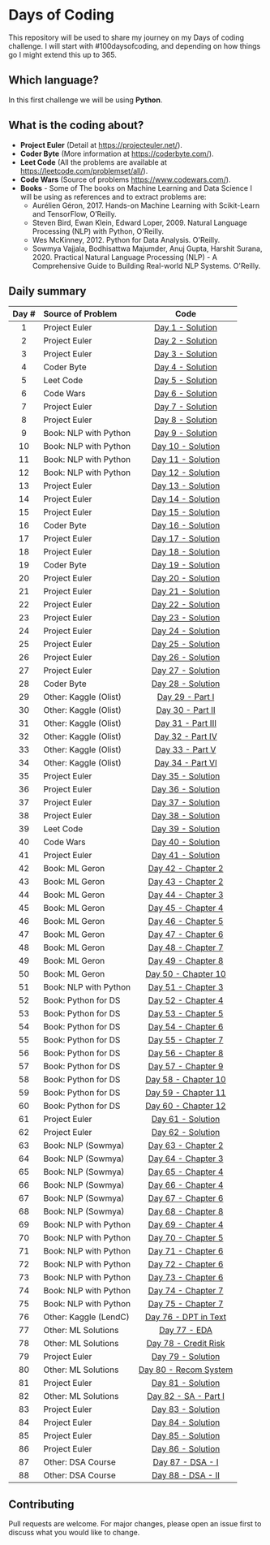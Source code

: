 # Days of Coding

This repository will be used to share my journey on my Days of coding challenge. I will start with #100daysofcoding, and depending on how things go I might extend this up to 365.

## Which language?
In this first challenge we will be using **Python**.


## What is the coding about?

* **Project Euler** (Detail at https://projecteuler.net/).
* **Coder Byte** (More information at https://coderbyte.com/).
* **Leet Code** (All the problems are available at https://leetcode.com/problemset/all/).
* **Code Wars** (Source of problems https://www.codewars.com/).
* **Books** - Some of The books on Machine Learning and Data Science I will be using as references and to extract problems are:
    * Aurélien Géron, 2017. Hands-on Machine Learning with Scikit-Learn and TensorFlow, O’Reilly.
    * Steven Bird, Ewan Klein, Edward Loper, 2009. Natural Language Processing (NLP) with Python, O'Reilly.
    * Wes McKinney, 2012. Python for Data Analysis. O'Reilly.
    * Sowmya Vajjala, Bodhisattwa Majumder, Anuj Gupta, Harshit Surana, 2020. Practical Natural Language Processing (NLP) - A Comprehensive Guide to Building Real-world NLP Systems. O'Reilly.


## Daily summary

Day # | Source of Problem | Code
:----:|:-----|:-------:
1   | Project Euler         | [Day 1 - Solution](https://github.com/machadomr/DaysOfCode/blob/main/01_ProjectEuler/Day_01.ipynb)
2   | Project Euler         | [Day 2 - Solution](https://github.com/machadomr/DaysOfCode/blob/main/01_ProjectEuler/Day_02.ipynb)
3   | Project Euler         | [Day 3 - Solution](https://github.com/machadomr/DaysOfCode/blob/main/01_ProjectEuler/Day_03.ipynb)
4   | Coder Byte            | [Day 4 - Solution](https://github.com/machadomr/DaysOfCode/blob/main/02_CoderByte/Day_04.ipynb)
5   | Leet Code             | [Day 5 - Solution](https://github.com/machadomr/DaysOfCode/blob/main/03_LeetCode/Day_05.ipynb)
6   | Code Wars             | [Day 6 - Solution](https://github.com/machadomr/DaysOfCode/blob/main/04_CodeWars/Day_06.ipynb)
7   | Project Euler         | [Day 7 - Solution](https://github.com/machadomr/DaysOfCode/blob/main/01_ProjectEuler/Day_07.ipynb)
8   | Project Euler         | [Day 8 - Solution](https://github.com/machadomr/DaysOfCode/blob/main/01_ProjectEuler/Day_08.ipynb)
9   | Book: NLP with Python | [Day 9 - Solution](https://github.com/machadomr/DaysOfCode/blob/main/05_Books/Bird_NLP/Day_09.ipynb)
10  | Book: NLP with Python | [Day 10 - Solution](https://github.com/machadomr/DaysOfCode/blob/main/05_Books/Bird_NLP/Day_10.ipynb)
11  | Book: NLP with Python | [Day 11 - Solution](https://github.com/machadomr/DaysOfCode/blob/main/05_Books/Bird_NLP/Day_11.ipynb)
12  | Book: NLP with Python | [Day 12 - Solution](https://github.com/machadomr/DaysOfCode/blob/main/05_Books/Bird_NLP/Day_12.ipynb)
13  | Project Euler         | [Day 13 - Solution](https://github.com/machadomr/DaysOfCode/blob/main/01_ProjectEuler/Day_13.ipynb)
14  | Project Euler         | [Day 14 - Solution](https://github.com/machadomr/DaysOfCode/blob/main/01_ProjectEuler/Day_14.ipynb)
15  | Project Euler         | [Day 15 - Solution](https://github.com/machadomr/DaysOfCode/blob/main/01_ProjectEuler/Day_15.ipynb)
16  | Coder Byte            | [Day 16 - Solution](https://github.com/machadomr/DaysOfCode/blob/main/02_CoderByte/Day_16.ipynb)
17  | Project Euler         | [Day 17 - Solution](https://github.com/machadomr/DaysOfCode/blob/main/01_ProjectEuler/Day_17.ipynb)
18  | Project Euler         | [Day 18 - Solution](https://github.com/machadomr/DaysOfCode/blob/main/01_ProjectEuler/Day_18.ipynb)
19  | Coder Byte            | [Day 19 - Solution](https://github.com/machadomr/DaysOfCode/blob/main/02_CoderByte/Day_19.ipynb)
20  | Project Euler         | [Day 20 - Solution](https://github.com/machadomr/DaysOfCode/blob/main/01_ProjectEuler/Day_20.ipynb)
21  | Project Euler         | [Day 21 - Solution](https://github.com/machadomr/DaysOfCode/blob/main/01_ProjectEuler/Day_21.ipynb)
22  | Project Euler         | [Day 22 - Solution](https://github.com/machadomr/DaysOfCode/blob/main/01_ProjectEuler/Day_22.ipynb)
23  | Project Euler         | [Day 23 - Solution](https://github.com/machadomr/DaysOfCode/blob/main/01_ProjectEuler/Day_23.ipynb)
24  | Project Euler         | [Day 24 - Solution](https://github.com/machadomr/DaysOfCode/blob/main/01_ProjectEuler/Day_24.ipynb)
25  | Project Euler         | [Day 25 - Solution](https://github.com/machadomr/DaysOfCode/blob/main/01_ProjectEuler/Day_25.ipynb)
26  | Project Euler         | [Day 26 - Solution](https://github.com/machadomr/DaysOfCode/blob/main/01_ProjectEuler/Day_26.ipynb)
27  | Project Euler         | [Day 27 - Solution](https://github.com/machadomr/DaysOfCode/blob/main/01_ProjectEuler/Day_27.ipynb)
28  | Coder Byte            | [Day 28 - Solution](https://github.com/machadomr/DaysOfCode/blob/main/02_CoderByte/Day_28.ipynb)
29  | Other: Kaggle (Olist) | [Day 29 - Part I](https://github.com/machadomr/DaysOfCode/blob/main/06_Other/01_Kaggle_Olist.ipynb)
30  | Other: Kaggle (Olist) | [Day 30 - Part II](https://github.com/machadomr/DaysOfCode/blob/main/06_Other/01_Kaggle_Olist.ipynb)
31  | Other: Kaggle (Olist) | [Day 31 - Part III](https://github.com/machadomr/DaysOfCode/blob/main/06_Other/01_Kaggle_Olist.ipynb)
32  | Other: Kaggle (Olist) | [Day 32 - Part IV](https://github.com/machadomr/DaysOfCode/blob/main/06_Other/01_Kaggle_Olist.ipynb)
33  | Other: Kaggle (Olist) | [Day 33 - Part V](https://github.com/machadomr/DaysOfCode/blob/main/06_Other/01_Kaggle_Olist.ipynb)
34  | Other: Kaggle (Olist) | [Day 34 - Part VI](https://github.com/machadomr/DaysOfCode/blob/main/06_Other/01_Kaggle_Olist.ipynb)
35  | Project Euler         | [Day 35 - Solution](https://github.com/machadomr/DaysOfCode/blob/main/01_ProjectEuler/Day_35.ipynb)
36  | Project Euler         | [Day 36 - Solution](https://github.com/machadomr/DaysOfCode/blob/main/01_ProjectEuler/Day_36.ipynb)
37  | Project Euler         | [Day 37 - Solution](https://github.com/machadomr/DaysOfCode/blob/main/01_ProjectEuler/Day_37.ipynb)
38  | Project Euler         | [Day 38 - Solution](https://github.com/machadomr/DaysOfCode/blob/main/01_ProjectEuler/Day_38.ipynb)
39  | Leet Code             | [Day 39 - Solution](https://github.com/machadomr/DaysOfCode/blob/main/03_LeetCode/Day_39.ipynb)
40  | Code Wars             | [Day 40 - Solution](https://github.com/machadomr/DaysOfCode/blob/main/04_CodeWars/Day_40.ipynb)
41  | Project Euler         | [Day 41 - Solution](https://github.com/machadomr/DaysOfCode/blob/main/01_ProjectEuler/Day_41.ipynb)
42  | Book: ML Geron        | [Day 42 - Chapter 2](https://github.com/machadomr/DaysOfCode/blob/main/05_Books/Geron_ML/Chapter2_End_To_End_Project.ipynb)
43  | Book: ML Geron        | [Day 43 - Chapter 2](https://github.com/machadomr/DaysOfCode/blob/main/05_Books/Geron_ML/Chapter2_End_To_End_Project.ipynb)
44  | Book: ML Geron        | [Day 44 - Chapter 3](https://github.com/machadomr/DaysOfCode/blob/main/05_Books/Geron_ML/Chapter3_Classification.ipynb)
45  | Book: ML Geron        | [Day 45 - Chapter 4](https://github.com/machadomr/DaysOfCode/blob/main/05_Books/Geron_ML/Chapter4_LinearModels.ipynb)
46  | Book: ML Geron        | [Day 46 - Chapter 5](https://github.com/machadomr/DaysOfCode/blob/main/05_Books/Geron_ML/Chapter5_SVMs.ipynb)
47  | Book: ML Geron        | [Day 47 - Chapter 6](https://github.com/machadomr/DaysOfCode/blob/main/05_Books/Geron_ML/Chapter6_DT.ipynb)
48  | Book: ML Geron        | [Day 48 - Chapter 7](https://github.com/machadomr/DaysOfCode/blob/main/05_Books/Geron_ML/Chapter7_Ensemble_and_RF.ipynb)
49  | Book: ML Geron        | [Day 49 - Chapter 8](https://github.com/machadomr/DaysOfCode/blob/main/05_Books/Geron_ML/Chapter8_DimensionalityReduction_and_Clustering.ipynb)
50  | Book: ML Geron        | [Day 50 - Chapter 10](https://github.com/machadomr/DaysOfCode/blob/main/05_Books/Geron_ML/Chapter10_Intro_to_ANN.ipynb)
51  | Book: NLP with Python | [Day 51 - Chapter 3](https://github.com/machadomr/DaysOfCode/blob/main/05_Books/Bird_NLP/Chapter3_ProcessingRawText.ipynb)
52  | Book: Python for DS   | [Day 52 - Chapter 4](https://github.com/machadomr/DaysOfCode/blob/main/05_Books/Wes_PythonDS/Chapter4_Numpy.ipynb)
53  | Book: Python for DS   | [Day 53 - Chapter 5](https://github.com/machadomr/DaysOfCode/blob/main/05_Books/Wes_PythonDS/Chapter5_Pandas.ipynb)
54  | Book: Python for DS   | [Day 54 - Chapter 6](https://github.com/machadomr/DaysOfCode/blob/main/05_Books/Wes_PythonDS/Chapter6_DataLoadingStorage.ipynb)
55  | Book: Python for DS   | [Day 55 - Chapter 7](https://github.com/machadomr/DaysOfCode/blob/main/05_Books/Wes_PythonDS/Chapter7_DataWrangling.ipynb)
56  | Book: Python for DS   | [Day 56 - Chapter 8](https://github.com/machadomr/DaysOfCode/blob/main/05_Books/Wes_PythonDS/Chapter8_DataWranglingII.ipynb)
57  | Book: Python for DS   | [Day 57 - Chapter 9](https://github.com/machadomr/DaysOfCode/blob/main/05_Books/Wes_PythonDS/Chapter9_DataVisualization.ipynb)
58  | Book: Python for DS   | [Day 58 - Chapter 10](https://github.com/machadomr/DaysOfCode/blob/main/05_Books/Wes_PythonDS/Chapter10_DataAggregation.ipynb)
59  | Book: Python for DS   | [Day 59 - Chapter 11](https://github.com/machadomr/DaysOfCode/blob/main/05_Books/Wes_PythonDS/Chapter11_TimeSeries.ipynb)
60  | Book: Python for DS   | [Day 60 - Chapter 12](https://github.com/machadomr/DaysOfCode/blob/main/05_Books/Wes_PythonDS/Chapter12_DataAnalysisExamples.ipynb)
61  | Project Euler         | [Day 61 - Solution](https://github.com/machadomr/DaysOfCode/blob/main/01_ProjectEuler/Day_61.ipynb)
62  | Project Euler         | [Day 62 - Solution](https://github.com/machadomr/DaysOfCode/blob/main/01_ProjectEuler/Day_62.ipynb)
63  | Book: NLP (Sowmya)    | [Day 63 - Chapter 2](https://github.com/machadomr/DaysOfCode/blob/main/05_Books/Sowmya_NLP/Chapter2_WebScrapping.ipynb)
64  | Book: NLP (Sowmya)    | [Day 64 - Chapter 3](https://github.com/machadomr/DaysOfCode/blob/main/05_Books/Sowmya_NLP/Chapter3_TextRepresentation.ipynb)
65  | Book: NLP (Sowmya)    | [Day 65 - Chapter 4](https://github.com/machadomr/DaysOfCode/blob/main/05_Books/Sowmya_NLP/Chapter4_Classification.ipynb)
66  | Book: NLP (Sowmya)    | [Day 66 - Chapter 4](https://github.com/machadomr/DaysOfCode/blob/main/05_Books/Sowmya_NLP/Chapter4_ClassificationII.ipynb)
67  | Book: NLP (Sowmya)    | [Day 67 - Chapter 6](https://github.com/machadomr/DaysOfCode/blob/main/05_Books/Sowmya_NLP/Chapter6_CNNandRNN.ipynb)
68  | Book: NLP (Sowmya)    | [Day 68 - Chapter 8](https://github.com/machadomr/DaysOfCode/blob/main/05_Books/Sowmya_NLP/Chapter8_WordCloud.ipynb)
69  | Book: NLP with Python | [Day 69 - Chapter 4](https://github.com/machadomr/DaysOfCode/blob/main/05_Books/Bird_NLP/Chapter4_Programs.ipynb)
70  | Book: NLP with Python | [Day 70 - Chapter 5](https://github.com/machadomr/DaysOfCode/blob/main/05_Books/Bird_NLP/Chapter5_CategorizingWords.ipynb)
71  | Book: NLP with Python | [Day 71 - Chapter 6](https://github.com/machadomr/DaysOfCode/blob/main/05_Books/Bird_NLP/Chapter6_ClassifyText.ipynb)
72  | Book: NLP with Python | [Day 72 - Chapter 6](https://github.com/machadomr/DaysOfCode/blob/main/05_Books/Bird_NLP/Chapter6_ClassifyText_II.ipynb)
73  | Book: NLP with Python | [Day 73 - Chapter 6](https://github.com/machadomr/DaysOfCode/blob/main/05_Books/Bird_NLP/Chapter6_ClassifyText_III.ipynb)
74  | Book: NLP with Python | [Day 74 - Chapter 7](https://github.com/machadomr/DaysOfCode/blob/main/05_Books/Bird_NLP/Chapter7_ExtractingInformation.ipynb)
75  | Book: NLP with Python | [Day 75 - Chapter 7](https://github.com/machadomr/DaysOfCode/blob/main/05_Books/Bird_NLP/Chapter7_ExtractingInformation_II.ipynb)
76  | Other: Kaggle (LendC) | [Day 76 - DPT in Text](https://github.com/machadomr/DaysOfCode/blob/main/06_Other/02_Kaggle_LendingClub_I.ipynb)
77  | Other: ML Solutions   | [Day 77 - EDA](https://github.com/machadomr/DaysOfCode/blob/main/06_Other/ML_Solutions_DataAnalysis.ipynb)
78  | Other: ML Solutions   | [Day 78 - Credit Risk](https://github.com/machadomr/DaysOfCode/blob/main/06_Other/ML_Solutions_CreditRiskAnalysis.ipynb)
79  | Project Euler         | [Day 79 - Solution](https://github.com/machadomr/DaysOfCode/blob/main/01_ProjectEuler/Day_79.ipynb)
80  | Other: ML Solutions   | [Day 80 - Recom System](https://github.com/machadomr/DaysOfCode/blob/main/06_Other/ML_Solutions_RecommendSystem.ipynb)
81  | Project Euler         | [Day 81 - Solution](https://github.com/machadomr/DaysOfCode/blob/main/01_ProjectEuler/Day_81.ipynb)
82  | Other: ML Solutions   | [Day 82 - SA - Part I](https://github.com/machadomr/DaysOfCode/blob/main/06_Other/ML_Solutions_RecommendSystem.ipynb)
83  | Project Euler         | [Day 83 - Solution](https://github.com/machadomr/DaysOfCode/blob/main/01_ProjectEuler/Day_83.ipynb)
84  | Project Euler         | [Day 84 - Solution](https://github.com/machadomr/DaysOfCode/blob/main/01_ProjectEuler/Day_84.ipynb)
85  | Project Euler         | [Day 85 - Solution](https://github.com/machadomr/DaysOfCode/blob/main/01_ProjectEuler/Day_85.ipynb)
86  | Project Euler         | [Day 86 - Solution](https://github.com/machadomr/DaysOfCode/blob/main/01_ProjectEuler/Day_86.ipynb)
87  | Other: DSA Course     | [Day 87 - DSA - I](https://github.com/machadomr/DaysOfCode/blob/main/06_Other/DSA_Matplotlib_BarPlots.ipynb)
88  | Other: DSA Course     | [Day 88 - DSA - II](https://github.com/machadomr/DaysOfCode/blob/main/06_Other/DSA_Matplotlib_Plots.ipynb)








## Contributing
Pull requests are welcome. For major changes, please open an issue first to discuss what you would like to change.
